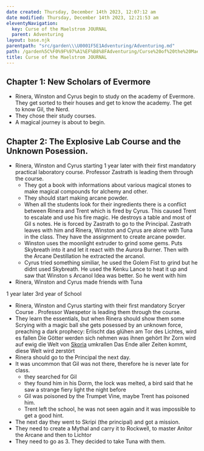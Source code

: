 ```yaml
---
date created: Thursday, December 14th 2023, 12:07:12 am
date modified: Thursday, December 14th 2023, 12:21:53 am
eleventyNavigation:
  key: Curse of the Maelstrom JOURNAL
  parent: Adventuring
layout: base.njk
parentpath: "src/garden\\\U0001F5E1️Adventuring/Adventuring.md"
path: /garden%5C%F0%9F%97%A1%EF%B8%8FAdventuring/Curse%20of%20the%20Maelstrom%20JOURNAL/
title: Curse of the Maelstrom JOURNAL
---
```


## Chapter 1: New Scholars of Evermore
- Rinera, Winston and Cyrus begin to study on the academy of Evermore. They get sorted to their houses and get to know the academy. The get to know Gil, the Nerd. 
- They chose their study courses. 
- A magical journey is about to begin. 

## Chapter 2: The Explosive Lab Course and the Unknown Posession.
- Rinera, Winston and Cyrus starting 1 year later with their first mandatory practical laboratory course. Professor Zastrath is leading them through the course. 
	- They got a book with informations about various magical stones to make magical compounds for alchemy and other.
	- They should start making arcane powder.
	- When all the students look for their ingredients there is a conflict between Rinera and Trent which is fired by Cyrus. This caused Trent to escalate and use his fire magic. He destroys a table and most of Gil s notes. He is forced by Zastrath to go to the Principal. Zastrath leaves with him and Rinera, Winston and Cyrus are alone with Tuna in the class. They have the assignment to create arcane powder. 
	- Winston uses the moonlight extruder to grind some gems. Puts Skybreath into it and let it react with the Aurora Burner. Then with the Arcane Destillation he extracted the arcanol.
	- Cyrus tried something similiar, he used the Golem Fist to grind but he didnt used Skybreath. He used the Kenku Lance to heat it up and saw that Winston s Arcanol Idea was better. So he went with him
- Rinera, Winston and Cyrus made friends with Tuna 

1 year later  3rd year of School

- Rinera, Winston and Cyrus starting with their first mandatory Scryer Course . Professor Waespetor is leading them through the course. 
- They learn the essentials, but when Rinera should show them some Scrying with a magic ball she gets posessed by an unknown force, preaching a dark prophecy:
Erlischt das glühen am Tor des Lichtes, wird es fallen
Die Götter werden sich nehmen was ihnen gehört
Ihr Zorn wird auf ewig die Welt von [Skoria](/garden/%F0%9F%8C%90Worldbuilding%5CGeneral/Skoria) umkrallen
Das Ende aller Zeiten kommt, diese Welt wird zerstört
- Rinera should go to the Principal the next day.
- It was uncommon that Gil was not there, therefore he is never late for class.
	- they searched for Gil 
	- they found him in his Dorm, the lock was melted, a bird said that he saw a strange fiery light the night before
	- Gil was poisoned by the Trumpet Vine, maybe Trent has poisoned him.
	- Trent left the school, he was not seen again and it was impossible to get a good hint.
- The next day they went to Skripi (the principal) and got a mission.
- They need to create a Mythal and carry it to Rockwell, to master Anitor the Arcane and then to Lichtor
- They need to go as 3. They decided to take Tuna with them.